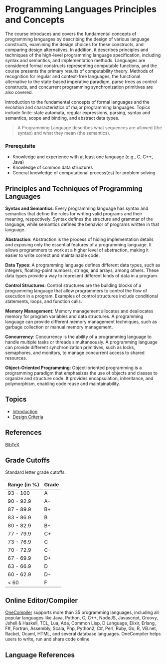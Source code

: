 # Programming Languages Principles and Concepts

The course introduces and covers the fundamental concepts of programming languages by describing the design of various language constructs, examining the design choices for these constructs, and comparing design alternatives.  In addition, it describes principles and techniques of the high-level programming language specification, including syntax and semantics, and implementation methods. Languages are considered formal constructs representing computable functions, and the course presents the primary results of computability theory. Methods of recognition for regular and context-free languages, the functional alternative to the state-based imperative paradigm, parse trees as control constructs, and concurrent programming synchronization primitives are also covered.


Introduction to the fundamental concepts of formal languages and the evolution and characteristics of major programming languages. Topics include finite-state automata, regular expressions, parsing, syntax and semantics, scope and binding, and abstract data types.  



> A Programming Language describes what sequences are allowed (the syntax) and what they mean (the semantics).


### Prerequisite
* Knowledge and experience with at least one language (e.g., C, C++, Java)
* Knowledge of common data structures
* General knowledge of computational process(es) for problem solving




## Principles and Techniques of Programming Languages

**Syntax and Semantics**: Every programming language has syntax and semantics that define the rules for writing valid programs and their meaning, respectively. Syntax defines the structure and grammar of the language, while semantics defines the behavior of programs written in that language.

**Abstraction**: Abstraction is the process of hiding implementation details and exposing only the essential features of a programming language. It allows programmers to work at a higher level of abstraction, making it easier to write correct and maintainable code.

**Data Types**: A programming language defines different data types, such as integers, floating-point numbers, strings, and arrays, among others. These data types provide a way to represent different kinds of data in a program.

**Control Structures**: Control structures are the building blocks of a programming language that allow programmers to control the flow of execution in a program. Examples of control structures include conditional statements, loops, and function calls.

**Memory Management**: Memory management allocates and deallocates memory for program variables and data structures. A programming language can provide different memory management techniques, such as garbage collection or manual memory management.

**Concurrency**: Concurrency is the ability of a programming language to handle multiple tasks or threads simultaneously. A programming language can provide different synchronization primitives, such as locks, semaphores, and monitors, to manage concurrent access to shared resources.

**Object-Oriented Programming**: Object-oriented programming is a programming paradigm that emphasizes the use of objects and classes to organize and structure code. It provides encapsulation, inheritance, and polymorphism, enabling code reuse and maintainability.


## Topics

* [Introduction](topics/c1_intro.md)
* [Design Criteria](topics/c2_design_criteria.md)


## References

[BibTeX](references.md)



## Grade Cutoffs

Standard letter grade cutoffs.


| Range (in %)                   | Grade |
|--------------------------------|--------|
| 93 - 100                       |   A    |
| 90 - 92.9                      |   A-   |
| 87 - 89.9                      |   B+   |
| 83 - 86.9                      |   B    |
| 80 - 82.9                      |   B-   |
| 77 - 79.9                      |   C+   |
| 73 - 76.9                      |   C    |
| 70 - 72.9                      |   C-   |
| 67 - 69.9                      |   D+   |
| 63 - 66.9                      |   D    |
| 60 - 62.9                      |   D-   |
| < 60                           |   F    |


## Online Editor/Compiler
[OneCompiler](https://onecompiler.com) supports more than 35 programming languages, including all popular languages like Java, Python, C, C++, NodeJS, Javascript, Groovy, Jshell & Haskell, TCL, Lua, Ada, Common Lisp, D Language, Elixir, Erlang, F#, Fortran, Assembly, Scala, Php, Python2, C#, Perl, Ruby, Go, R, VB.net, Racket, Ocaml, HTML, and several database languages.  OneCompiler helps users to write, run and share code online.

## Language References


<!-- Various Resources -->
<!-- https://www.public.asu.edu/~ychen10/book/IntroPl.html -->
<!-- https://www.public.asu.edu/~ychen10/teaching/cse240/SyllabusInfoCSE240.pdf -->
